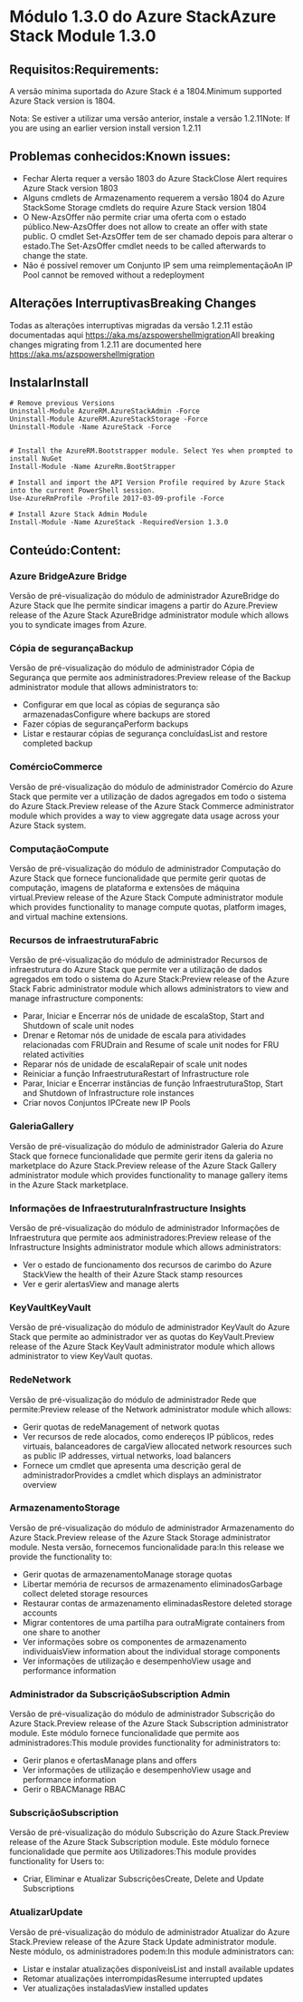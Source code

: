 # <a name="azure-stack-module-130"></a><span data-ttu-id="8c6ca-101">Módulo 1.3.0 do Azure Stack</span><span class="sxs-lookup"><span data-stu-id="8c6ca-101">Azure Stack Module 1.3.0</span></span>

## <a name="requirements"></a><span data-ttu-id="8c6ca-102">Requisitos:</span><span class="sxs-lookup"><span data-stu-id="8c6ca-102">Requirements:</span></span>
<span data-ttu-id="8c6ca-103">A versão mínima suportada do Azure Stack é a 1804.</span><span class="sxs-lookup"><span data-stu-id="8c6ca-103">Minimum supported Azure Stack version is 1804.</span></span>

<span data-ttu-id="8c6ca-104">Nota: Se estiver a utilizar uma versão anterior, instale a versão 1.2.11</span><span class="sxs-lookup"><span data-stu-id="8c6ca-104">Note: If you are using an earlier version install version 1.2.11</span></span>

## <a name="known-issues"></a><span data-ttu-id="8c6ca-105">Problemas conhecidos:</span><span class="sxs-lookup"><span data-stu-id="8c6ca-105">Known issues:</span></span>

- <span data-ttu-id="8c6ca-106">Fechar Alerta requer a versão 1803 do Azure Stack</span><span class="sxs-lookup"><span data-stu-id="8c6ca-106">Close Alert requires Azure Stack version 1803</span></span>
- <span data-ttu-id="8c6ca-107">Alguns cmdlets de Armazenamento requerem a versão 1804 do Azure Stack</span><span class="sxs-lookup"><span data-stu-id="8c6ca-107">Some Storage cmdlets do require Azure Stack version 1804</span></span>
- <span data-ttu-id="8c6ca-108">O New-AzsOffer não permite criar uma oferta com o estado público.</span><span class="sxs-lookup"><span data-stu-id="8c6ca-108">New-AzsOffer does not allow to create an offer with state public.</span></span> <span data-ttu-id="8c6ca-109">O cmdlet Set-AzsOffer tem de ser chamado depois para alterar o estado.</span><span class="sxs-lookup"><span data-stu-id="8c6ca-109">The Set-AzsOffer cmdlet needs to be called afterwards to change the state.</span></span>
- <span data-ttu-id="8c6ca-110">Não é possível remover um Conjunto IP sem uma reimplementação</span><span class="sxs-lookup"><span data-stu-id="8c6ca-110">An IP Pool cannot be removed without a redeployment</span></span>

## <a name="breaking-changes"></a><span data-ttu-id="8c6ca-111">Alterações Interruptivas</span><span class="sxs-lookup"><span data-stu-id="8c6ca-111">Breaking Changes</span></span>
<span data-ttu-id="8c6ca-112">Todas as alterações interruptivas migradas da versão 1.2.11 estão documentadas aqui https://aka.ms/azspowershellmigration</span><span class="sxs-lookup"><span data-stu-id="8c6ca-112">All breaking changes migrating from 1.2.11 are documented here https://aka.ms/azspowershellmigration</span></span>

## <a name="install"></a><span data-ttu-id="8c6ca-113">Instalar</span><span class="sxs-lookup"><span data-stu-id="8c6ca-113">Install</span></span>
```
# Remove previous Versions
Uninstall-Module AzureRM.AzureStackAdmin -Force
Uninstall-Module AzureRM.AzureStackStorage -Force
Uninstall-Module -Name AzureStack -Force 


# Install the AzureRM.Bootstrapper module. Select Yes when prompted to install NuGet
Install-Module -Name AzureRm.BootStrapper

# Install and import the API Version Profile required by Azure Stack into the current PowerShell session.
Use-AzureRmProfile -Profile 2017-03-09-profile -Force

# Install Azure Stack Admin Module
Install-Module -Name AzureStack -RequiredVersion 1.3.0
```
## <a name="content"></a><span data-ttu-id="8c6ca-114">Conteúdo:</span><span class="sxs-lookup"><span data-stu-id="8c6ca-114">Content:</span></span>
### <a name="azure-bridge"></a><span data-ttu-id="8c6ca-115">Azure Bridge</span><span class="sxs-lookup"><span data-stu-id="8c6ca-115">Azure Bridge</span></span>
<span data-ttu-id="8c6ca-116">Versão de pré-visualização do módulo de administrador AzureBridge do Azure Stack que lhe permite sindicar imagens a partir do Azure.</span><span class="sxs-lookup"><span data-stu-id="8c6ca-116">Preview release of the Azure Stack AzureBridge administrator module which allows you to syndicate images from Azure.</span></span>

### <a name="backup"></a><span data-ttu-id="8c6ca-117">Cópia de segurança</span><span class="sxs-lookup"><span data-stu-id="8c6ca-117">Backup</span></span>
<span data-ttu-id="8c6ca-118">Versão de pré-visualização do módulo de administrador Cópia de Segurança que permite aos administradores:</span><span class="sxs-lookup"><span data-stu-id="8c6ca-118">Preview release of the Backup administrator module that allows administrators to:</span></span>
- <span data-ttu-id="8c6ca-119">Configurar em que local as cópias de segurança são armazenadas</span><span class="sxs-lookup"><span data-stu-id="8c6ca-119">Configure where backups are stored</span></span>
- <span data-ttu-id="8c6ca-120">Fazer cópias de segurança</span><span class="sxs-lookup"><span data-stu-id="8c6ca-120">Perform backups</span></span>
- <span data-ttu-id="8c6ca-121">Listar e restaurar cópias de segurança concluídas</span><span class="sxs-lookup"><span data-stu-id="8c6ca-121">List and restore completed backup</span></span>

### <a name="commerce"></a><span data-ttu-id="8c6ca-122">Comércio</span><span class="sxs-lookup"><span data-stu-id="8c6ca-122">Commerce</span></span>
<span data-ttu-id="8c6ca-123">Versão de pré-visualização do módulo de administrador Comércio do Azure Stack que permite ver a utilização de dados agregados em todo o sistema do Azure Stack.</span><span class="sxs-lookup"><span data-stu-id="8c6ca-123">Preview release of the Azure Stack Commerce administrator module which provides a way to view aggregate data usage across your Azure Stack system.</span></span>

### <a name="compute"></a><span data-ttu-id="8c6ca-124">Computação</span><span class="sxs-lookup"><span data-stu-id="8c6ca-124">Compute</span></span>
<span data-ttu-id="8c6ca-125">Versão de pré-visualização do módulo de administrador Computação do Azure Stack que fornece funcionalidade que permite gerir quotas de computação, imagens de plataforma e extensões de máquina virtual.</span><span class="sxs-lookup"><span data-stu-id="8c6ca-125">Preview release of the Azure Stack Compute administrator module which provides functionality to manage compute quotas, platform images, and virtual machine extensions.</span></span>

### <a name="fabric"></a><span data-ttu-id="8c6ca-126">Recursos de infraestrutura</span><span class="sxs-lookup"><span data-stu-id="8c6ca-126">Fabric</span></span>
<span data-ttu-id="8c6ca-127">Versão de pré-visualização do módulo de administrador Recursos de infraestrutura do Azure Stack que permite ver a utilização de dados agregados em todo o sistema do Azure Stack:</span><span class="sxs-lookup"><span data-stu-id="8c6ca-127">Preview release of the Azure Stack Fabric administrator module which allows administrators to view and manage infrastructure components:</span></span>
- <span data-ttu-id="8c6ca-128">Parar, Iniciar e Encerrar nós de unidade de escala</span><span class="sxs-lookup"><span data-stu-id="8c6ca-128">Stop, Start and Shutdown of scale unit nodes</span></span>
- <span data-ttu-id="8c6ca-129">Drenar e Retomar nós de unidade de escala para atividades relacionadas com FRU</span><span class="sxs-lookup"><span data-stu-id="8c6ca-129">Drain and Resume of scale unit nodes for FRU related activities</span></span>
- <span data-ttu-id="8c6ca-130">Reparar nós de unidade de escala</span><span class="sxs-lookup"><span data-stu-id="8c6ca-130">Repair of scale unit nodes</span></span>
- <span data-ttu-id="8c6ca-131">Reiniciar a função Infraestrutura</span><span class="sxs-lookup"><span data-stu-id="8c6ca-131">Restart of Infrastructure role</span></span>
- <span data-ttu-id="8c6ca-132">Parar, Iniciar e Encerrar instâncias de função Infraestrutura</span><span class="sxs-lookup"><span data-stu-id="8c6ca-132">Stop, Start and Shutdown of Infrastructure role instances</span></span>
- <span data-ttu-id="8c6ca-133">Criar novos Conjuntos IP</span><span class="sxs-lookup"><span data-stu-id="8c6ca-133">Create new IP Pools</span></span>


### <a name="gallery"></a><span data-ttu-id="8c6ca-134">Galeria</span><span class="sxs-lookup"><span data-stu-id="8c6ca-134">Gallery</span></span>
<span data-ttu-id="8c6ca-135">Versão de pré-visualização do módulo de administrador Galeria do Azure Stack que fornece funcionalidade que permite gerir itens da galeria no marketplace do Azure Stack.</span><span class="sxs-lookup"><span data-stu-id="8c6ca-135">Preview release of the Azure Stack Gallery administrator module which provides functionality to manage gallery items in the Azure Stack marketplace.</span></span>

### <a name="infrastructure-insights"></a><span data-ttu-id="8c6ca-136">Informações de Infraestrutura</span><span class="sxs-lookup"><span data-stu-id="8c6ca-136">Infrastructure Insights</span></span>
<span data-ttu-id="8c6ca-137">Versão de pré-visualização do módulo de administrador Informações de Infraestrutura que permite aos administradores:</span><span class="sxs-lookup"><span data-stu-id="8c6ca-137">Preview release of the Infrastructure Insights administrator module which allows administrators:</span></span>
- <span data-ttu-id="8c6ca-138">Ver o estado de funcionamento dos recursos de carimbo do Azure Stack</span><span class="sxs-lookup"><span data-stu-id="8c6ca-138">View the health of their Azure Stack stamp resources</span></span>
- <span data-ttu-id="8c6ca-139">Ver e gerir alertas</span><span class="sxs-lookup"><span data-stu-id="8c6ca-139">View and manage alerts</span></span>

### <a name="keyvault"></a><span data-ttu-id="8c6ca-140">KeyVault</span><span class="sxs-lookup"><span data-stu-id="8c6ca-140">KeyVault</span></span>
<span data-ttu-id="8c6ca-141">Versão de pré-visualização do módulo de administrador KeyVault do Azure Stack que permite ao administrador ver as quotas do KeyVault.</span><span class="sxs-lookup"><span data-stu-id="8c6ca-141">Preview release of the Azure Stack KeyVault administrator module which allows administrator to view KeyVault quotas.</span></span>

### <a name="network"></a><span data-ttu-id="8c6ca-142">Rede</span><span class="sxs-lookup"><span data-stu-id="8c6ca-142">Network</span></span>
<span data-ttu-id="8c6ca-143">Versão de pré-visualização do módulo de administrador Rede que permite:</span><span class="sxs-lookup"><span data-stu-id="8c6ca-143">Preview release of the Network administrator module which allows:</span></span>
- <span data-ttu-id="8c6ca-144">Gerir quotas de rede</span><span class="sxs-lookup"><span data-stu-id="8c6ca-144">Management of network quotas</span></span>
- <span data-ttu-id="8c6ca-145">Ver recursos de rede alocados, como endereços IP públicos, redes virtuais, balanceadores de carga</span><span class="sxs-lookup"><span data-stu-id="8c6ca-145">View allocated network resources such as public IP addresses, virtual networks, load balancers</span></span>
- <span data-ttu-id="8c6ca-146">Fornece um cmdlet que apresenta uma descrição geral de administrador</span><span class="sxs-lookup"><span data-stu-id="8c6ca-146">Provides a cmdlet which displays an administrator overview</span></span>

### <a name="storage"></a><span data-ttu-id="8c6ca-147">Armazenamento</span><span class="sxs-lookup"><span data-stu-id="8c6ca-147">Storage</span></span>
<span data-ttu-id="8c6ca-148">Versão de pré-visualização do módulo de administrador Armazenamento do Azure Stack.</span><span class="sxs-lookup"><span data-stu-id="8c6ca-148">Preview release of the Azure Stack Storage administrator module.</span></span>  <span data-ttu-id="8c6ca-149">Nesta versão, fornecemos funcionalidade para:</span><span class="sxs-lookup"><span data-stu-id="8c6ca-149">In this release we provide the functionality to:</span></span>
- <span data-ttu-id="8c6ca-150">Gerir quotas de armazenamento</span><span class="sxs-lookup"><span data-stu-id="8c6ca-150">Manage storage quotas</span></span>
- <span data-ttu-id="8c6ca-151">Libertar memória de recursos de armazenamento eliminados</span><span class="sxs-lookup"><span data-stu-id="8c6ca-151">Garbage collect deleted storage resources</span></span>
- <span data-ttu-id="8c6ca-152">Restaurar contas de armazenamento eliminadas</span><span class="sxs-lookup"><span data-stu-id="8c6ca-152">Restore deleted storage accounts</span></span>
- <span data-ttu-id="8c6ca-153">Migrar contentores de uma partilha para outra</span><span class="sxs-lookup"><span data-stu-id="8c6ca-153">Migrate containers from one share to another</span></span>
- <span data-ttu-id="8c6ca-154">Ver informações sobre os componentes de armazenamento individuais</span><span class="sxs-lookup"><span data-stu-id="8c6ca-154">View information about the individual storage components</span></span>
- <span data-ttu-id="8c6ca-155">Ver informações de utilização e desempenho</span><span class="sxs-lookup"><span data-stu-id="8c6ca-155">View usage and performance information</span></span>

### <a name="subscription-admin"></a><span data-ttu-id="8c6ca-156">Administrador da Subscrição</span><span class="sxs-lookup"><span data-stu-id="8c6ca-156">Subscription Admin</span></span>
<span data-ttu-id="8c6ca-157">Versão de pré-visualização do módulo de administrador Subscrição do Azure Stack.</span><span class="sxs-lookup"><span data-stu-id="8c6ca-157">Preview release of the Azure Stack Subscription administrator module.</span></span>  <span data-ttu-id="8c6ca-158">Este módulo fornece funcionalidade que permite aos administradores:</span><span class="sxs-lookup"><span data-stu-id="8c6ca-158">This module provides functionality for administrators to:</span></span>
- <span data-ttu-id="8c6ca-159">Gerir planos e ofertas</span><span class="sxs-lookup"><span data-stu-id="8c6ca-159">Manage plans and offers</span></span>
- <span data-ttu-id="8c6ca-160">Ver informações de utilização e desempenho</span><span class="sxs-lookup"><span data-stu-id="8c6ca-160">View usage and performance information</span></span>
- <span data-ttu-id="8c6ca-161">Gerir o RBAC</span><span class="sxs-lookup"><span data-stu-id="8c6ca-161">Manage RBAC</span></span>

### <a name="subscription"></a><span data-ttu-id="8c6ca-162">Subscrição</span><span class="sxs-lookup"><span data-stu-id="8c6ca-162">Subscription</span></span>
<span data-ttu-id="8c6ca-163">Versão de pré-visualização do módulo Subscrição do Azure Stack.</span><span class="sxs-lookup"><span data-stu-id="8c6ca-163">Preview release of the Azure Stack Subscription module.</span></span>  <span data-ttu-id="8c6ca-164">Este módulo fornece funcionalidade que permite aos Utilizadores:</span><span class="sxs-lookup"><span data-stu-id="8c6ca-164">This module provides functionality for Users to:</span></span>
- <span data-ttu-id="8c6ca-165">Criar, Eliminar e Atualizar Subscrições</span><span class="sxs-lookup"><span data-stu-id="8c6ca-165">Create, Delete and Update Subscriptions</span></span>

### <a name="update"></a><span data-ttu-id="8c6ca-166">Atualizar</span><span class="sxs-lookup"><span data-stu-id="8c6ca-166">Update</span></span>
<span data-ttu-id="8c6ca-167">Versão de pré-visualização do módulo de administrador Atualizar do Azure Stack.</span><span class="sxs-lookup"><span data-stu-id="8c6ca-167">Preview release of the Azure Stack Update administrator module.</span></span>  <span data-ttu-id="8c6ca-168">Neste módulo, os administradores podem:</span><span class="sxs-lookup"><span data-stu-id="8c6ca-168">In this module administrators can:</span></span>
- <span data-ttu-id="8c6ca-169">Listar e instalar atualizações disponíveis</span><span class="sxs-lookup"><span data-stu-id="8c6ca-169">List and install available updates</span></span>
- <span data-ttu-id="8c6ca-170">Retomar atualizações interrompidas</span><span class="sxs-lookup"><span data-stu-id="8c6ca-170">Resume interrupted updates</span></span>
- <span data-ttu-id="8c6ca-171">Ver atualizações instaladas</span><span class="sxs-lookup"><span data-stu-id="8c6ca-171">View installed updates</span></span>
